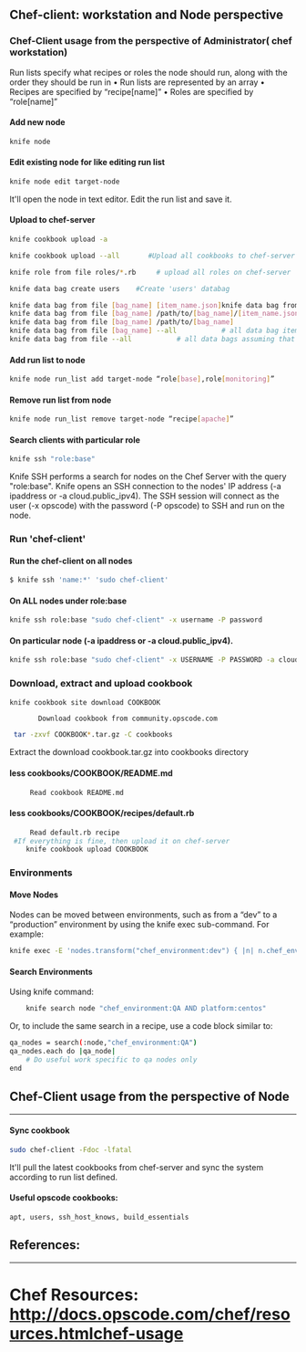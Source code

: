 ##  Chef-client: workstation and Node perspective
### Chef-Client usage from the perspective of Administrator( chef workstation)

Run lists specify what recipes or roles the
node should run, along with the order they
should be run in
• Run lists are represented by an array
• Recipes are specified by “recipe[name]”
• Roles are specified by “role[name]”

#### Add new node

``` bash
knife node 
```

#### Edit existing node for like editing run list

``` bash
knife node edit target-node
```
It'll open the node in text editor. Edit the run list and save it.

#### Upload to chef-server

``` bash
knife cookbook upload -a
```
``` bash
knife cookbook upload --all       #Upload all cookbooks to chef-server
```

``` bash
knife role from file roles/*.rb     # upload all roles on chef-server 
```
``` bash
knife data bag create users    #Create 'users' databag  
```

       
``` bash
knife data bag from file [bag_name] [item_name.json]knife data bag from file [bag_name] [item1_name.json] [item2_name.json]
knife data bag from file [bag_name] /path/to/[bag_name]/[item_name.json]knife data bag from file [bag_name] /path/to/[bag_name]/[item1_name.json] /path/to/[bag_name]/[item2_name.json]
knife data bag from file [bag_name] /path/to/[bag_name]
knife data bag from file [bag_name] --all           # all data bag items assuming that data bags are in the ./data_bags/
knife data bag from file --all           # all data bags assuming that data bags are in the ./data_bags/
```

#### Add run list to node

``` bash
knife node run_list add target-node “role[base],role[monitoring]”
```

#### Remove run list from node

``` bash
knife node run_list remove target-node “recipe[apache]”
```

#### Search clients with particular role

``` bash
knife ssh "role:base"        
```
Knife SSH performs a search for nodes on the Chef Server with the query "role:base".  Knife opens an SSH connection to the nodes' IP address (-a ipaddress or -a cloud.public_ipv4). 
The SSH session will connect as the user (-x  opscode) with the password (-P opscode)  to SSH and run on the node.


### Run 'chef-client' 

#### Run the chef-client on all nodes

``` bash
$ knife ssh 'name:*' 'sudo chef-client'
```

#### On  ALL nodes under role:base

``` bash
knife ssh role:base "sudo chef-client" -x username -P password
```

#### On particular node (-a ipaddress or -a cloud.public_ipv4).

``` bash
knife ssh role:base "sudo chef-client" -x USERNAME -P PASSWORD -a cloud.public_ipv4
```

### Download, extract and upload cookbook

``` bash
knife cookbook site download COOKBOOK
```
           Download cookbook from community.opscode.com

``` bash		   
 tar -zxvf COOKBOOK*.tar.gz -C cookbooks
```

Extract the download cookbook.tar.gz into cookbooks directory 

#### less cookbooks/COOKBOOK/README.md

``` bash     
	 Read cookbook README.md
```

####  less cookbooks/COOKBOOK/recipes/default.rb

``` bash     
	 Read default.rb recipe
 #If everything is fine, then upload it on chef-server
	knife cookbook upload COOKBOOK
```
 
### Environments

#### Move Nodes
Nodes can be moved between environments, such as from a “dev” to a “production” environment by using the knife exec sub-command. For example:

``` bash    
knife exec -E 'nodes.transform("chef_environment:dev") { |n| n.chef_environment("production") }'
```

#### Search Environments

Using knife command:
``` bash
    knife search node "chef_environment:QA AND platform:centos"
```
Or, to include the same search in a recipe, use a code block similar to:

``` bash
qa_nodes = search(:node,"chef_environment:QA")
qa_nodes.each do |qa_node|
    # Do useful work specific to qa nodes only
end
```

## Chef-Client usage from the perspective of  Node
-----------------------------------------------

#### Sync cookbook

``` bash
sudo chef-client -Fdoc -lfatal
```

It'll pull the latest cookbooks from chef-server and sync the system according to run list defined.

#### Useful opscode cookbooks: 
`` apt, users, ssh_host_knows, build_essentials	``



## References:
------------

Chef Resources:  http://docs.opscode.com/chef/resources.htmlchef-usage
==========
